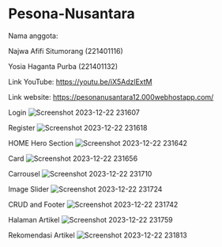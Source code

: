 # Pesona-Nusantara
Nama anggota:

Najwa Afifi Situmorang (221401116)

Yosia Haganta Purba (221401132)

Link YouTube: https://youtu.be/iX5AdzlExtM

Link website: https://pesonanusantara12.000webhostapp.com/

Login
![Screenshot 2023-12-22 231607](https://github.com/yosiaprb/Pesona-Nusantara/assets/115151509/f913343a-8a82-4377-b594-422609c6bb6c)

Register
![Screenshot 2023-12-22 231618](https://github.com/yosiaprb/Pesona-Nusantara/assets/115151509/7ce1b7fc-8800-4e27-90ce-f2326282dd83)

HOME
Hero Section
![Screenshot 2023-12-22 231642](https://github.com/yosiaprb/Pesona-Nusantara/assets/115151509/110dc78d-d77b-4521-a723-69e5ab63b579)

Card
![Screenshot 2023-12-22 231656](https://github.com/yosiaprb/Pesona-Nusantara/assets/115151509/15a0faeb-daaf-43f7-8a25-5171da99b86f)

Carrousel
![Screenshot 2023-12-22 231710](https://github.com/yosiaprb/Pesona-Nusantara/assets/115151509/1841a739-76f0-4467-b183-481ea7e2d9f6)

Image Slider
![Screenshot 2023-12-22 231724](https://github.com/yosiaprb/Pesona-Nusantara/assets/115151509/b00afb49-93f5-4540-90f1-90997feac246)

CRUD and Footer
![Screenshot 2023-12-22 231742](https://github.com/yosiaprb/Pesona-Nusantara/assets/115151509/005b10ce-b3c2-42d0-a413-5759190fb92d)

Halaman Artikel
![Screenshot 2023-12-22 231759](https://github.com/yosiaprb/Pesona-Nusantara/assets/115151509/08a42274-44da-4f8e-b42b-92fd516fec30)

Rekomendasi Artikel
![Screenshot 2023-12-22 231813](https://github.com/yosiaprb/Pesona-Nusantara/assets/115151509/35dc598f-dec6-469d-8307-6b7cafe839b2)
